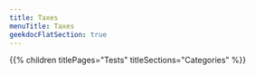 ```yaml
---
title: Taxes
menuTitle: Taxes 
geekdocFlatSection: true
---
```


{{% children titlePages="Tests" titleSections="Categories" %}}